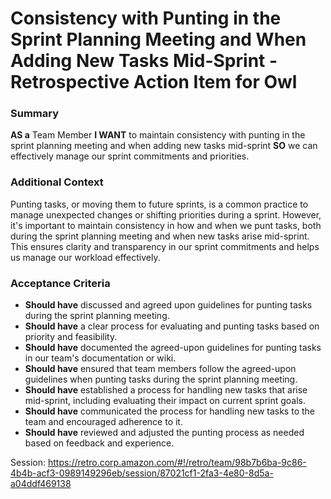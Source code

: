 
# Consistency with Punting in the Sprint Planning Meeting and When Adding New Tasks Mid-Sprint - Retrospective Action Item for Owl
### Summary
**AS a** Team Member
**I WANT** to maintain consistency with punting in the sprint planning meeting and when adding new tasks mid-sprint
**SO** we can effectively manage our sprint commitments and priorities.

### Additional Context
Punting tasks, or moving them to future sprints, is a common practice to manage unexpected changes or shifting priorities during a sprint. However, it's important to maintain consistency in how and when we punt tasks, both during the sprint planning meeting and when new tasks arise mid-sprint. This ensures clarity and transparency in our sprint commitments and helps us manage our workload effectively.

### Acceptance Criteria

- **Should have** discussed and agreed upon guidelines for punting tasks during the sprint planning meeting.
- **Should have** a clear process for evaluating and punting tasks based on priority and feasibility.
- **Should have** documented the agreed-upon guidelines for punting tasks in our team's documentation or wiki.
- **Should have** ensured that team members follow the agreed-upon guidelines when punting tasks during the sprint planning meeting.
- **Should have** established a process for handling new tasks that arise mid-sprint, including evaluating their impact on current sprint goals.
- **Should have** communicated the process for handling new tasks to the team and encouraged adherence to it.
- **Should have** reviewed and adjusted the punting process as needed based on feedback and experience.

Session: https://retro.corp.amazon.com/#!/retro/team/98b7b6ba-9c86-4b4b-acf3-0989149296eb/session/87021cf1-2fa3-4e80-8d5a-a04ddf469138

